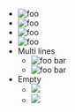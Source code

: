 
- ![foo](/url)
- ![ foo ](/url)
- ![foo ](/url)
- ![ foo](/url)
- Multi lines
  - ![foo
      bar](/url)
  - ![ foo
      bar ](/url)
- Empty
  - ![](/url)
  - ![ ](/url)
